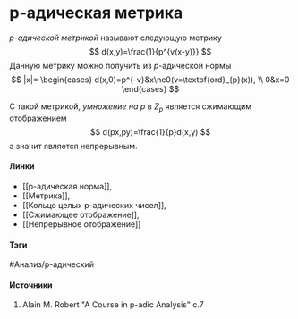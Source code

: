 # p-адическая метрика
*$p$-адической метрикой* называют следующую метрику
$$
d(x,y)=\frac{1}{p^{v(x-y)}}
$$
Данную метрику можно получить из $p$-адической нормы
$$
|x|=
\begin{cases}
d(x,0)=p^{-v}&x\ne0(v=\textbf{ord}_{p}(x)), \\
0&x=0
\end{cases} 
$$

С такой метрикой, *умножение на $p$* в $Z_{p}$ является сжимающим отображением
$$
d(px,py)=\frac{1}{p}d(x,y)
$$
а значит является непрерывным.
#### Линки
- [[p-адическая норма]],
- [[Метрика]],
- [[Кольцо целых p-адических чисел]],
- [[Сжимающее отображение]],
- [[Непрерывное отображение]]
#### Тэги
 #Анализ/p-адический 
#### Источники
1. Alain M. Robert "A Course in p-adic Analysis" c.7